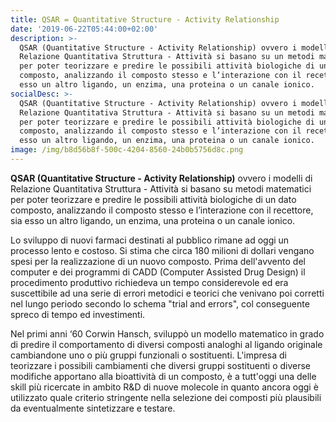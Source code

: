 ```yaml
---
title: QSAR = Quantitative Structure - Activity Relationship
date: '2019-06-22T05:44:00+02:00'
description: >-
  QSAR (Quantitative Structure - Activity Relationship) ovvero i modelli di
  Relazione Quantitativa Struttura - Attività si basano su un metodi matematici
  per poter teorizzare e predire le possibili attività biologiche di un dato
  composto, analizzando il composto stesso e l’interazione con il recettore, sia
  esso un altro ligando, un enzima, una proteina o un canale ionico. 
socialDesc: >-
  QSAR (Quantitative Structure - Activity Relationship) ovvero i modelli di
  Relazione Quantitativa Struttura - Attività si basano su un metodi matematici
  per poter teorizzare e predire le possibili attività biologiche di un dato
  composto, analizzando il composto stesso e l’interazione con il recettore, sia
  esso un altro ligando, un enzima, una proteina o un canale ionico. 
image: /img/b8d56b8f-500c-4204-8560-24b0b5756d8c.png
---
```

**QSAR (Quantitative Structure - Activity Relationship)** ovvero i modelli di Relazione Quantitativa Struttura - Attività si basano su metodi matematici per poter teorizzare e predire le possibili attività biologiche di un dato composto, analizzando il composto stesso e l’interazione con il recettore, sia esso un altro ligando, un enzima, una proteina o un canale ionico. 

Lo sviluppo di nuovi farmaci destinati al pubblico rimane ad oggi un processo lento e costoso. Si stima che circa 180 milioni di dollari vengano spesi per la realizzazione di un nuovo composto. Prima dell'avvento del computer e dei programmi di CADD (Computer Assisted Drug Design) il procedimento produttivo richiedeva un tempo considerevole ed era suscettibile ad una serie di errori metodici e teorici che venivano poi corretti nel lungo periodo secondo lo schema "trial and errors", col conseguente spreco di tempo ed investimenti.

Nel primi anni ‘60 Corwin Hansch, sviluppò un modello matematico in grado di predire il comportamento di diversi composti analoghi al ligando originale cambiandone uno o più gruppi funzionali o sostituenti. L'impresa di teorizzare i possibili cambiamenti che diversi gruppi sostituenti o diverse modifiche apportano alla bioattività di un composto, è a tutt'oggi una delle skill più ricercate in ambito R&D di nuove molecole in quanto ancora oggi è utilizzato quale criterio stringente nella selezione dei composti più plausibili da eventualmente sintetizzare e testare.
